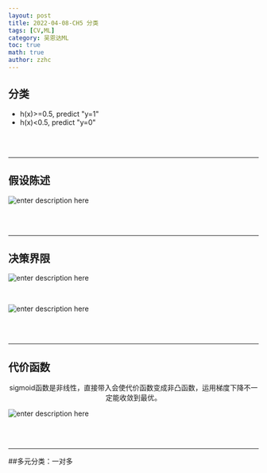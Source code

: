 ```yaml
---
layout: post
title: 2022-04-08-CH5 分类
tags: [CV,ML]
category: 吴恩达ML
toc: true
math: true
author: zzhc
---
```


## 分类

 - h(x)>=0.5, predict "y=1"
 - h(x)<0.5, predict "y=0"















<br>
<br>

***

## 假设陈述

![enter description here](http://img.zzhc321.xyz/blog/1649600445195.png)












<br>
<br>

***

## 决策界限




![enter description here](http://img.zzhc321.xyz/blog/1649600870394.png)

<br>

![enter description here](http://img.zzhc321.xyz/blog/1649601035577.png)








<br>
<br>

***

## 代价函数


<center> sigmoid函数是非线性，直接带入会使代价函数变成非凸函数，运用梯度下降不一定能收敛到最优。</center>

![enter description here](https://markdown.xiaoshujiang.com/img/spinner.gif "[[[1649601550105]]]" )













<br>
<br>

***

##多元分类：一对多